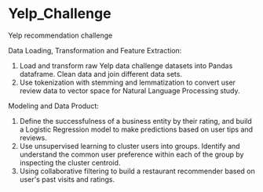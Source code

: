 # Yelp_Challenge
Yelp recommendation challenge


Data Loading, Transformation and Feature Extraction:
1. Load and transform raw Yelp data challenge datasets into Pandas dataframe. Clean data and join different data sets.
2. Use tokenization with stemming and lemmatization to convert user review data to vector space for Natural Language Processing study.

Modeling and Data Product:
1. Define the successfulness of a business entity by their rating, and build a Logistic Regression model to make predictions based on user tips and reviews.
2. Use unsupervised learning to cluster users into groups. Identify and understand the common user preference within each of the group by inspecting the cluster centroid.
3. Using collaborative filtering to build a restaurant recommender based on user's past visits and ratings.

